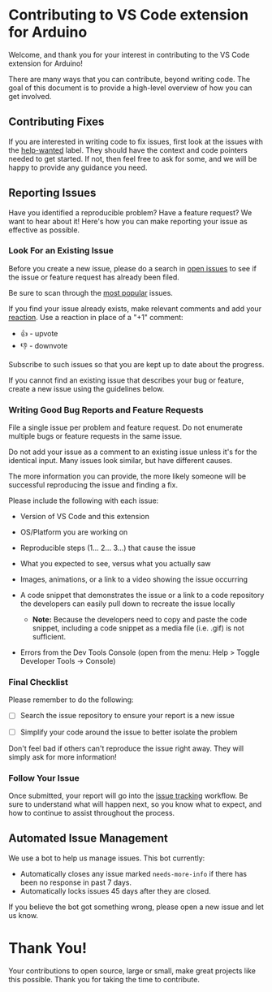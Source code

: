 # Contributing to VS Code extension for Arduino

Welcome, and thank you for your interest in contributing to the VS Code extension for Arduino!

There are many ways that you can contribute, beyond writing code. The goal of this document is to provide a high-level overview of how you can get involved.

## Contributing Fixes

If you are interested in writing code to fix issues, first look at the issues with the [help-wanted](https://github.com/Microsoft/vscode-arduino/issues?q=is%3Aopen+is%3Aissue+label%3A%22help+wanted%22) label. They should have the context and code pointers needed to get started. If not, then feel free to ask for some, and we will be happy to provide any guidance you need.



## Reporting Issues

Have you identified a reproducible problem? Have a feature request? We want to hear about it! Here's how you can make reporting your issue as effective as possible.

### Look For an Existing Issue

Before you create a new issue, please do a search in [open issues](https://github.com/Microsoft/vscode-arduino/issues) to see if the issue or feature request has already been filed.

Be sure to scan through the [most popular](https://github.com/Microsoft/vscode-arduino/issues?q=is%3Aopen+is%3Aissue+sort%3Areactions-%2B1-desc) issues.

If you find your issue already exists, make relevant comments and add your [reaction](https://github.com/blog/2119-add-reactions-to-pull-requests-issues-and-comments). Use a reaction in place of a "+1" comment:

* 👍 - upvote
* 👎 - downvote

Subscribe to such issues so that you are kept up to date about the progress.

If you cannot find an existing issue that describes your bug or feature, create a new issue using the guidelines below.

### Writing Good Bug Reports and Feature Requests

File a single issue per problem and feature request. Do not enumerate multiple bugs or feature requests in the same issue.

Do not add your issue as a comment to an existing issue unless it's for the identical input. Many issues look similar, but have different causes.

The more information you can provide, the more likely someone will be successful reproducing the issue and finding a fix.

Please include the following with each issue:

* Version of VS Code and this extension

* OS/Platform you are working on

* Reproducible steps (1... 2... 3...) that cause the issue

* What you expected to see, versus what you actually saw

* Images, animations, or a link to a video showing the issue occurring

* A code snippet that demonstrates the issue or a link to a code repository the developers can easily pull down to recreate the issue locally

  * **Note:** Because the developers need to copy and paste the code snippet, including a code snippet as a media file (i.e. .gif) is not sufficient.

* Errors from the Dev Tools Console (open from the menu: Help > Toggle Developer Tools -> Console)

### Final Checklist

Please remember to do the following:

* [ ] Search the issue repository to ensure your report is a new issue

* [ ] Simplify your code around the issue to better isolate the problem

Don't feel bad if others can't reproduce the issue right away. They will simply ask for more information!

### Follow Your Issue

Once submitted, your report will go into the [issue tracking](https://github.com/Microsoft/vscode/wiki/Issue-Tracking) workflow. Be sure to understand what will happen next, so you know what to expect, and how to continue to assist throughout the process.

## Automated Issue Management

We use a bot to help us manage issues. This bot currently:

* Automatically closes any issue marked `needs-more-info` if there has been no response in past 7 days.
* Automatically locks issues 45 days after they are closed.

If you believe the bot got something wrong, please open a new issue and let us know.

# Thank You!

Your contributions to open source, large or small, make great projects like this possible. Thank you for taking the time to contribute.

